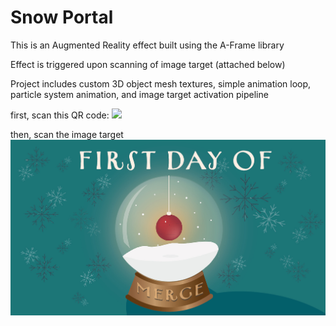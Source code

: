 # Snow Portal


This is an Augmented Reality effect built using the A-Frame library

Effect is triggered upon scanning of image target (attached below)

Project includes custom 3D object mesh textures, simple animation loop, particle system animation, and image target activation pipeline

first, scan this QR code:
![](https://github.com/likornguth/SnowglobeARExperience/blob/main/8code(14).png)

then, scan the image target
![](https://github.com/likornguth/SnowglobeARExperience/blob/main/snowglobe3.jpg)


